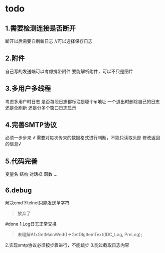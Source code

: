 # todo
## 1.需要检测连接是否断开
断开以后需要自刷新日志
//可以选择保存日志
## 2.附件
自己写的发送端可以考虑携带附件
要能解析附件，可以不只是图片
## 3.多用户多线程
考虑多用户时日志
    是否每段日志都标注是哪个ip地址
    一个退出时删除自己的日志还是全刷新
    还是分多个窗口日志显示
## 4.完善SMTP协议 
必须一步步来 √
需要对每次传来的数据格式进行判断，不能只读取头部
修改返回的信息√
## 5.代码完善
变量名
结构
对话框
函数
...
## 6.debug 
解决cmd下telnet只能发送单字符
>放弃了

#done
1.Log日志正常交换
>未理解AfxGetMainWnd()->GetDlgItemText(IDC_Log, PreLog);

2.实现smtp协议必须按步骤进行，不能跳步
3.能过截取日志内容
